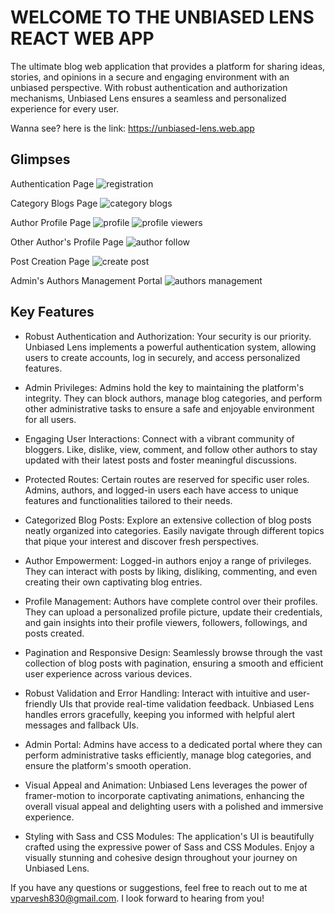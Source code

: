 # WELCOME TO THE UNBIASED LENS REACT WEB APP
The ultimate blog web application that provides a platform for sharing ideas, stories, and opinions in a secure and engaging environment with an unbiased perspective. With robust authentication and authorization mechanisms, Unbiased Lens ensures a seamless and personalized experience for every user.

Wanna see? here is the link: https://unbiased-lens.web.app

## Glimpses
Authentication Page
![registration](https://github.com/parvesh001/unbiasedLens-client/assets/110919339/0a755ace-ef2d-4f05-9769-a1328e38bff6)

Category Blogs Page
![category blogs](https://github.com/parvesh001/unbiasedLens-client/assets/110919339/f4c339d4-c4b4-4b37-b027-b7c12bdb3844)

Author Profile Page
![profile](https://github.com/parvesh001/unbiasedLens-client/assets/110919339/d37868a0-ca7a-4b8f-8304-9836976b1452)
![profile viewers](https://github.com/parvesh001/unbiasedLens-client/assets/110919339/c83441df-39c9-4b9c-a51c-713813e298e3)

Other Author's Profile Page
![author follow](https://github.com/parvesh001/unbiasedLens-client/assets/110919339/64afd841-b6a1-4710-a3b2-addf8f147244)

Post Creation Page
![create post](https://github.com/parvesh001/unbiasedLens-client/assets/110919339/cdbe90fb-7f03-4859-83fa-92f69ad3062d)

Admin's Authors Management Portal
![authors management](https://github.com/parvesh001/unbiasedLens-client/assets/110919339/1a76f166-fff4-4892-a17e-a182b94e8be6)

## Key Features
- Robust Authentication and Authorization: Your security is our priority. Unbiased Lens implements a powerful authentication system, allowing users to create accounts, log in securely, and access personalized features.

- Admin Privileges: Admins hold the key to maintaining the platform's integrity. They can block authors, manage blog categories, and perform other administrative tasks to ensure a safe and enjoyable environment for all users.

- Engaging User Interactions: Connect with a vibrant community of bloggers. Like, dislike, view, comment, and follow other authors to stay updated with their latest posts and foster meaningful discussions.

- Protected Routes: Certain routes are reserved for specific user roles. Admins, authors, and logged-in users each have access to unique features and functionalities tailored to their needs.

- Categorized Blog Posts: Explore an extensive collection of blog posts neatly organized into categories. Easily navigate through different topics that pique your interest and discover fresh perspectives.

- Author Empowerment: Logged-in authors enjoy a range of privileges. They can interact with posts by liking, disliking, commenting, and even creating their own captivating blog entries.

- Profile Management: Authors have complete control over their profiles. They can upload a personalized profile picture, update their credentials, and gain insights into their profile viewers, followers, followings, and posts created.

- Pagination and Responsive Design: Seamlessly browse through the vast collection of blog posts with pagination, ensuring a smooth and efficient user experience across various devices.

- Robust Validation and Error Handling: Interact with intuitive and user-friendly UIs that provide real-time validation feedback. Unbiased Lens handles errors gracefully, keeping you informed with helpful alert messages and fallback UIs.

- Admin Portal: Admins have access to a dedicated portal where they can perform administrative tasks efficiently, manage blog categories, and ensure the platform's smooth operation.

- Visual Appeal and Animation: Unbiased Lens leverages the power of framer-motion to incorporate captivating animations, enhancing the overall visual appeal and delighting users with a polished and immersive experience.

- Styling with Sass and CSS Modules: The application's UI is beautifully crafted using the expressive power of Sass and CSS Modules. Enjoy a visually stunning and cohesive design throughout your journey on Unbiased Lens.

If you have any questions or suggestions, feel free to reach out to me at vparvesh830@gmail.com. I look forward to hearing from you!
